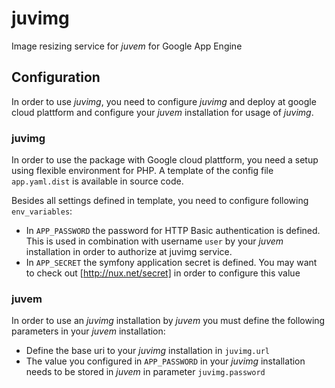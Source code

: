 # juvimg
Image resizing service for *juvem* for Google App Engine

## Configuration
In order to use *juvimg*, you need to configure *juvimg* and deploy at google cloud plattform and configure your *juvem* installation for usage of *juvimg*.

### juvimg
In order to use the package with Google cloud plattform, you need a setup using flexible environment for PHP. 
A template of the config file `app.yaml.dist` is available in source code. 

Besides all settings defined in template, you need to configure following `env_variables`:
* In `APP_PASSWORD` the password for HTTP Basic authentication is defined. This is used in combination with username `user` by your *juvem* installation in order to authorize at juvimg service.
* In `APP_SECRET` the symfony application secret is defined. You may want to check out [http://nux.net/secret] in order to configure this value

### juvem
In order to use an *juvimg* installation by *juvem* you must define the following parameters in your *juvem* installation:

* Define the base uri to your *juvimg* installation in `juvimg.url`
* The value you configured in `APP_PASSWORD` in your *juvimg* installation needs to be stored in *juvem* in parameter `juvimg.password`
